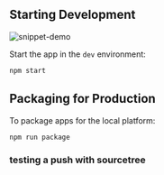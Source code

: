 ## Starting Development

![snippet-demo](https://github.com/deanglukler/snippet/assets/32249655/561e84b4-4538-4c3e-a51d-a3eda6487e86)


Start the app in the `dev` environment:

```bash
npm start
```

## Packaging for Production

To package apps for the local platform:

```bash
npm run package
```

### testing a push with sourcetree
